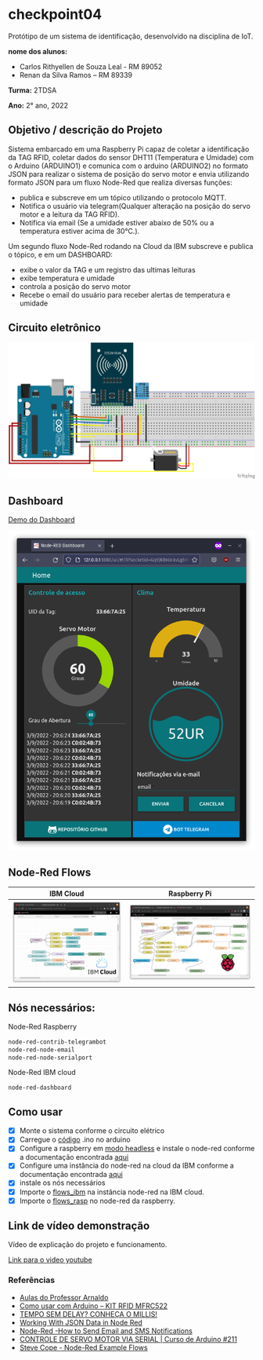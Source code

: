 # checkpoint04
Protótipo de um sistema de identificação, desenvolvido na disciplina de IoT.

**nome dos alunos:**

* Carlos Rithyellen de Souza Leal - RM 89052
* Renan da Silva Ramos – RM 89339

**Turma:** 2TDSA

**Ano:** 2° ano, 2022

## Objetivo / descrição do Projeto

Sistema embarcado em uma Raspberry Pi capaz de coletar a identificação da TAG RFID, coletar dados do sensor DHT11 (Temperatura e Umidade) com o Arduino (ARDUINO1) e comunica com o arduino (ARDUINO2) no formato JSON para realizar o sistema de posição do servo motor e envia utilizando formato JSON para um fluxo Node-Red que realiza diversas funções: 
- publica e subscreve em um tópico utilizando o protocolo MQTT.
- Notifica o usuário via telegram(Qualquer alteração na posição do servo motor e a leitura da TAG RFID).
- Notifica via email (Se a umidade estiver abaixo de 50% ou a temperatura estiver acima de 30°C.). 

Um segundo fluxo Node-Red rodando na Cloud da IBM subscreve e publica o tópico, e em um DASHBOARD:
- exibe o valor da TAG e um registro das ultimas leituras
- exibe temperatura e umidade
- controla a posição do servo motor
- Recebe o email do usuário para receber alertas de temperatura e umidade

## Circuito eletrônico

<img src="imagens/circuito.png">

## Dashboard

[Demo do Dashboard](https://node-red-fiap.mybluemix.net/ui)

<img src="imagens/dashboard.png">

## Node-Red Flows
IBM Cloud            |  Raspberry Pi
:-------------------------:|:-------------------------:
![](imagens/flow-ibm.png)  |  ![](imagens/flow-rasp.png)

## Nós necessários:

Node-Red Raspberry
    
    node-red-contrib-telegrambot
    node-red-node-email
    node-red-node-serialport
    
Node-Red IBM cloud

    node-red-dashboard

## Como usar

- [x] Monte o sistema conforme o circuito elétrico
- [x] Carregue o [código](arduino/arduino.ino) .ino no arduino
- [x] Configure a raspberry em [modo headless](https://www.raspberrypi.com/documentation/computers/configuration.html#setting-up-a-headless-raspberry-pi) e instale o node-red conforme a documentação encontrada [aqui](https://nodered.org/docs/getting-started/raspberrypi)
- [x] Configure uma instância do node-red na cloud da IBM conforme a documentação encontrada [aqui](https://nodered.org/docs/getting-started/ibmcloud)
- [x] instale os nós necessários
- [x] Importe o [flows_ibm](node-red/flows_ibm) na instância node-red na IBM cloud.
- [x] Importe o [flows_rasp](node-red/flows_rasp) no node-red da raspberry.

## Link de vídeo demonstração

Vídeo de explicação do projeto e funcionamento.

[Link para o video youtube](https://www.youtube.com/watch?v=xva71wynxS0)


### Referências 

* [Aulas do Professor Arnaldo](https://arnaldojr.github.io/IoT/)
* [Como usar com Arduino – KIT RFID MFRC522](https://blogmasterwalkershop.com.br/arduino/como-usar-com-arduino-kit-rfid-mfrc522)
* [TEMPO SEM DELAY? CONHEÇA O MILLIS!](https://www.youtube.com/watch?v=rkicyLRCkHI)
* [Working With JSON Data in Node Red](https://www.youtube.com/watch?v=24ZY3CEsiow)
* [Node-Red -How to Send Email and SMS Notifications](https://www.youtube.com/watch?v=rokLM4ZsMJQ)
* [CONTROLE DE SERVO MOTOR VIA SERIAL | Curso de Arduino #211](https://www.youtube.com/watch?v=o2RVatVYCF)
* [Steve Cope - Node-Red Example Flows](https://stevesnoderedguide.com/node-red-example-flows)
